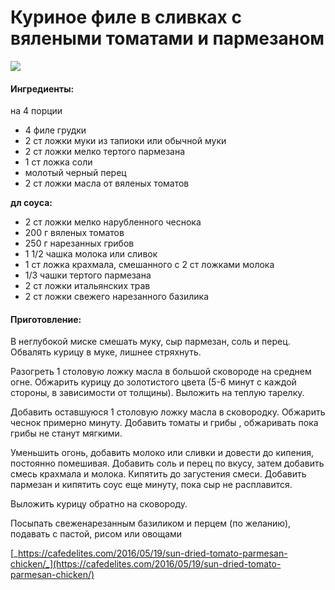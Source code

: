 ﻿---
image: https://s-media-cache-ak0.pinimg.com/564x/8f/af/ef/8fafef877e0a3071a7c3792540635195.jpg
---
# Куриное филе в сливках с вялеными томатами и пармезаном

![](https://s-media-cache-ak0.pinimg.com/564x/8f/af/ef/8fafef877e0a3071a7c3792540635195.jpg)

#### Ингредиенты:

на 4 порции

* 4 филе грудки
* 2 ст ложки муки из тапиоки или обычной муки
* 2 ст ложки мелко тертого пармезана
* 1 ст ложка соли
* молотый черный перец
* 2 ст ложки масла от вяленых томатов

**дл соуса:**

* 2 ст ложки мелко нарубленного чеснока
* 200 г вяленых томатов
* 250 г нарезанных грибов
* 1 1/2 чашка молока или сливок
* 1 ст ложка крахмала, смешанного с 2 ст ложками молока
* 1/3 чашки тертого пармезана
* 2 ст ложки итальянских трав
* 2 ст ложки свежего нарезанного базилика

#### Приготовление:

В неглубокой миске смешать муку, сыр пармезан, соль и перец. Обвалять курицу в муке, лишнее стряхнуть.

Разогреть 1 столовую ложку масла в большой сковороде на среднем огне. Обжарить курицу до золотистого цвета \(5-6 минут с каждой стороны, в зависимости от толщины\). Выложить на теплую тарелку.

Добавить оставшуюся 1 столовую ложку масла в сковородку. Обжарить чеснок примерно минуту. Добавить томаты и грибы , обжаривать пока грибы не станут мягкими.

Уменьшить огонь, добавить молоко или сливки и довести до кипения, постоянно помешивая. Добавить соль и перец по вкусу, затем добавить смесь крахмала и молока. Кипятить до загустения смеси. Добавить пармезан и кипятить соус еще минуту, пока сыр не расплавится.

Выложить курицу обратно на сковороду.

Посыпать свеженарезанным базиликом и перцем \(по желанию\), подавать с пастой, рисом или овощами

[_https://cafedelites.com/2016/05/19/sun-dried-tomato-parmesan-chicken/_](https://cafedelites.com/2016/05/19/sun-dried-tomato-parmesan-chicken/)

